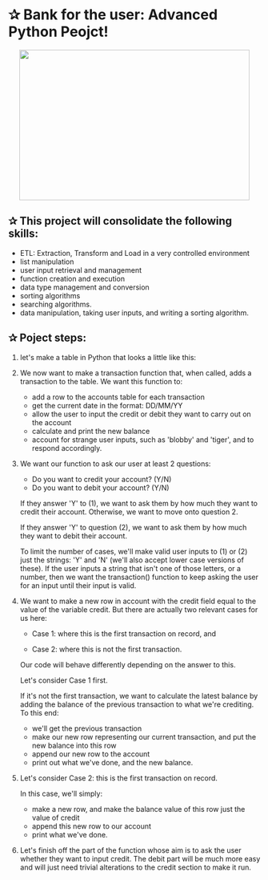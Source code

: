 # ✰ Bank for the user: Advanced Python Peojct!

<p align="center">
  <img width="460" height="300" src="https://user-images.githubusercontent.com/67468718/103182205-89259780-485e-11eb-98ff-84b49a97534d.jpg">
</p>


## ✰ This project will consolidate the following skills:

  * ETL: Extraction, Transform and Load in a very controlled environment
  * list manipulation
  * user input retrieval and management
  * function creation and execution
  * data type management and conversion
  * sorting algorithms
  * searching algorithms.
  * data manipulation, taking user inputs, and writing a sorting algorithm.
  
## ✰ Poject steps:
  1. let's make a table in Python that looks a little like this:
  
  2. We now want to make a transaction function that, when called, adds a transaction to the table. We want this function to:
     * add a row to the accounts table for each transaction
     * get the current date in the format: DD/MM/YY
     * allow the user to input the credit or debit they want to carry out on the account
     * calculate and print the new balance
     * account for strange user inputs, such as 'blobby' and 'tiger', and to respond accordingly.
     
  3. We want our function to ask our user at least 2 questions:
     * Do you want to credit your account? (Y/N)
     * Do you want to debit your account? (Y/N)

     If they answer 'Y' to (1), we want to ask them by how much they want to credit their account. Otherwise, we want to move onto question 2.

     If they answer 'Y' to question (2), we want to ask them by how much they want to debit their account.

     To limit the number of cases, we'll make valid user inputs to (1) or (2) just the strings: 'Y' and 'N' (we'll also accept lower case versions of these). If the user inputs      a string that isn't one of those letters, or a number, then we want the transaction() function to keep asking the user for an input until their input is valid.
  
  4. We want to make a new row in account with the credit field equal to the value of the variable credit. But there are actually two relevant cases for us here:
     * Case 1: where this is the first transaction on record, and

     * Case 2: where this is not the first transaction.

     Our code will behave differently depending on the answer to this.

     Let's consider Case 1 first.

     If it's not the first transaction, we want to calculate the latest balance by adding the balance of the previous transaction to what we're crediting. To this end:

       * we'll get the previous transaction
       * make our new row representing our current transaction, and put the new balance into this row
       * append our new row to the account
       * print out what we've done, and the new balance.
       
   5. Let's consider Case 2: this is the first transaction on record.

      In this case, we'll simply:

       * make a new row, and make the balance value of this row just the value of credit
       * append this new row to our account
       * print what we've done.
    
   6. Let's finish off the part of the function whose aim is to ask the user whether they want to input credit. The debit part will be much more easy and will just need trivial       alterations to the credit section to make it run.
 
 
 

